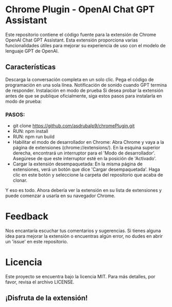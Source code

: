 # Chrome Plugin - OpenAI Chat GPT Assistant

Este repositorio contiene el código fuente para la extensión de Chrome OpenAI Chat GPT Assistant. Esta extensión proporciona varias funcionalidades útiles para mejorar su experiencia de uso con el modelo de lenguaje GPT de OpenAI.

## Características

Descarga la conversación completa en un solo clic.
Pega el código de programación en una sola línea.
Notificación de sonido cuando GPT termina de responder.
Instalación en modo de prueba
Si desea probar la extensión antes de que se publique oficialmente, siga estos pasos para instalarla en modo de prueba:

### PASOS:

- git clone https://github.com/asdrubalp9/chromePlugin.git
- RUN: npm install
- RUN: npm run build
- Habilitar el modo de desarrollador en Chrome: Abra Chrome y vaya a la página de extensiones (chrome://extensions/). En la esquina superior derecha, encontrará un interruptor para el 'Modo de desarrollador'. Asegúrese de que este interruptor esté en la posición de 'Activado'.
- Cargar la extensión desempaquetada: En la misma página de extensiones, verá un botón que dice 'Cargar desempaquetada'. Haga clic en este botón y seleccione la carpeta del repositorio que acaba de clonar.

Y eso es todo. Ahora debería ver la extensión en su lista de extensiones y puede comenzar a usarla en su navegador Chrome.

# Feedback

Nos encantaría escuchar tus comentarios y sugerencias. Si tienes alguna idea para mejorar la extensión o encuentras algún error, no dudes en abrir un 'issue' en este repositorio.

# Licencia

Este proyecto se encuentra bajo la licencia MIT. Para más detalles, por favor, revisa el archivo LICENSE.

## ¡Disfruta de la extensión!
